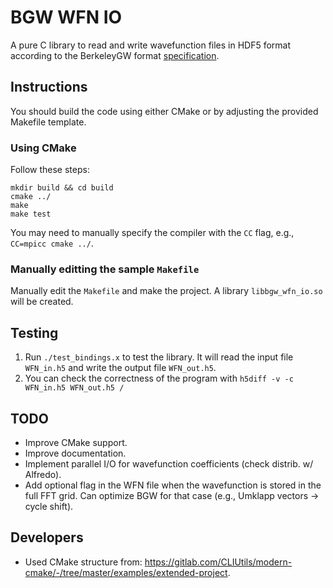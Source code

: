 # BGW WFN IO

A pure C library to read and write wavefunction files in HDF5 format according
to the BerkeleyGW format [specification](http://manual.berkeleygw.org/3.0/wfn_h5_spec/).


## Instructions

You should build the code using either CMake or by adjusting the provided
Makefile template.

### Using CMake
Follow these steps:
```
mkdir build && cd build
cmake ../
make
make test
```
You may need to manually specify the compiler with the `CC` flag, e.g.,
`CC=mpicc cmake ../`.

### Manually editting the sample `Makefile`
Manually edit the `Makefile` and make the project. A library `libbgw_wfn_io.so`
will be created.


## Testing
1. Run `./test_bindings.x` to test the library. It will read the input file
   `WFN_in.h5` and write the output file `WFN_out.h5`.
2. You can check the correctness of the program with
   `h5diff -v -c WFN_in.h5 WFN_out.h5 /`


## TODO
* Improve CMake support.
* Improve documentation.
* Implement parallel I/O for wavefunction coefficients (check distrib. w/ Alfredo).
* Add optional flag in the WFN file when the wavefunction is stored in the full
  FFT grid. Can optimize BGW for that case (e.g., Umklapp vectors -> cycle shift).


## Developers
* Used CMake structure from: https://gitlab.com/CLIUtils/modern-cmake/-/tree/master/examples/extended-project.
